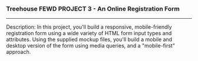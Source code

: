 ### Treehouse FEWD PROJECT 3 - An Online Registration Form

<hr>

Description:
In this project, you'll build a responsive, mobile-friendly registration form using a wide variety of HTML form input types and attributes. Using the supplied mockup files, you'll build a mobile and desktop version of the form using media queries, and a "mobile-first" approach.
